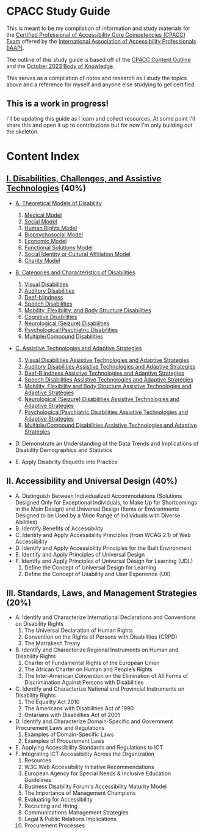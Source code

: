 # CPACC Study Guide

This is meant to be my compilation of information and study materials for the [Certified Professional of Accessibility Core Competencies (CPACC) Exam](https://www.accessibilityassociation.org/s/certified-professional) offered by the [International Association of Accessibility Professionals (IAAP)](https://www.accessibilityassociation.org/).

The outline of this study guide is based off of the [CPACC Content Outline](https://www.accessibilityassociation.org/s/cpacc-certification-content-outline) and the [October 2023 Body of Knowledge](https://www.accessibilityassociation.org/resource/CPACC_BoK_Oct2023).

This serves as a compilation of notes and research as I study the topics above and a reference for myself and anyone else studying to get certified.

## This is a work in progress! 

I'll be updating this guide as I learn and collect resources. At some point I'll share this and open it up to contributions but for now I'm only building out the skeleton.

# Content Index

## [I. Disabilities, Challenges, and Assistive Technologies](1-disabilities-challenges-and-assistive-technologies/index.md) (40%)
* [A. Theoretical Models of Disability](1-disabilities-challenges-and-assistive-technologies/a-theoretical-models-of-disability/index.md)
    1. [Medical Model](1-disabilities-challenges-and-assistive-technologies/a-theoretical-models-of-disability/index.md#1-medical-model)
    2. [Social Model](1-disabilities-challenges-and-assistive-technologies/a-theoretical-models-of-disability/index.md#2-social-model)
    3. [Human Rights Model](1-disabilities-challenges-and-assistive-technologies/a-theoretical-models-of-disability/index.md#3-human-rights-model)
    4. [Biopsychosocial Model](1-disabilities-challenges-and-assistive-technologies/a-theoretical-models-of-disability/index.md#4-biopsychosocial-model)
    5. [Economic Model](1-disabilities-challenges-and-assistive-technologies/a-theoretical-models-of-disability/index.md#5-economic-model)
    6. [Functional Solutions Model](1-disabilities-challenges-and-assistive-technologies/a-theoretical-models-of-disability/index.md#6-functional-solutions-model)
    7. [Social Identity or Cultural Affiliation Model](1-disabilities-challenges-and-assistive-technologies/a-theoretical-models-of-disability/index.md#7-social-identitycultural-affiliation-model)
    8. [Charity Model](1-disabilities-challenges-and-assistive-technologies/a-theoretical-models-of-disability/index.md#8-charity-model)

* [B. Categories and Characteristics of Disabilities](1-disabilities-challenges-and-assistive-technologies/b-disabilities/index.md)
    1. [Visual Disabilities](1-disabilities-challenges-and-assistive-technologies/b-disabilities/visual-disabilities.md)
    2. [Auditory Disabilities](1-disabilities-challenges-and-assistive-technologies/b-disabilities/auditory-disabilities.md)
    3. [Deaf-blindness](1-disabilities-challenges-and-assistive-technologies/b-disabilities/deaf-blindness.md)
    4. [Speech Disabilities](1-disabilities-challenges-and-assistive-technologies/b-disabilities/speech-disabilities.md)
    5. [Mobility, Flexibility, and Body Structure Disabilities](1-disabilities-challenges-and-assistive-technologies/b-disabilities/mobility-flexibility-and-body-structure-disabilities.md)
    6. [Cognitive Disabilities](1-disabilities-challenges-and-assistive-technologies/b-disabilities/cognitive-disabilities.md)
    7. [Neurological (Seizure) Disabilities](1-disabilities-challenges-and-assistive-technologies/b-disabilities/neurological-disabilities.md)
    8. [Psychological/Psychiatric Disabilities](1-disabilities-challenges-and-assistive-technologies/b-disabilities/psychological-psychiatric-disabilities.md)
    9. [Multiple/Compound Disabilities](1-disabilities-challenges-and-assistive-technologies/b-disabilities/multiple-compound-disabilities.md)

* [C. Assistive Technologies and Adaptive Strategies](1-disabilities-challenges-and-assistive-technologies/c-assistive-technologies-and-adaptive-strategies/index.md)
    1. [Visual Disabilities Assistive Technologies and Adaptive Strategies](1-disabilities-challenges-and-assistive-technologies/c-assistive-technologies-and-adaptive-strategies/visual-disabilities.md)
    2. [Auditory Disabilities Assistive Technologies and Adaptive Strategies](1-disabilities-challenges-and-assistive-technologies/c-assistive-technologies-and-adaptive-strategies/auditory-disabilities.md)
    3. [Deaf-Blindness Assistive Technologies and Adaptive Strategies](1-disabilities-challenges-and-assistive-technologies/c-assistive-technologies-and-adaptive-strategies/deaf-blindness.md)
    4. [Speech Disabilities Assistive Technologies and Adaptive Strategies](1-disabilities-challenges-and-assistive-technologies/c-assistive-technologies-and-adaptive-strategies/speech-disabilities.md)
    5. [Mobility, Flexibility and Body Structure Assistive Technologies and Adaptive Strategies](1-disabilities-challenges-and-assistive-technologies/c-assistive-technologies-and-adaptive-strategies/mobility-flexibility-and-body-structure-disabilities.md)
    6. [Neurological (Seizure) Disabilities Assistive Technologies and Adaptive Strategies](1-disabilities-challenges-and-assistive-technologies/c-assistive-technologies-and-adaptive-strategies/neurological-disabilities.md)
    7. [Psychological/Psychiatric Disabilities Assistive Technologies and Adaptive Strategies](1-disabilities-challenges-and-assistive-technologies/c-assistive-technologies-and-adaptive-strategies/psychological-psychiatric-disabilities.md)
    8. [Multiple/Compound Disabilities Assistive Technologies and Adaptive Strategies](1-disabilities-challenges-and-assistive-technologies/c-assistive-technologies-and-adaptive-strategies/multiple-compound-disabilities.md)

* D. Demonstrate an Understanding of the Data Trends and Implications of Disability Demographics and Statistics

* E. Apply Disability Etiquette into Practice

## II. Accessibility and Universal Design (40%)
* A. Distinguish Between Individualized Accommodations (Solutions Designed Only for Exceptional Individuals, to Make Up for Shortcomings in the Main Design) and Universal Design (Items or Environments Designed to be Used by a Wide Range of Individuals with Diverse Abilities)
* B. Identify Benefits of Accessibility
* C. Identify and Apply Accessibility Principles (from WCAG 2.1) of Web Accessibility
* D. Identify and Apply Accessibility Principles for the Built Environment
* E. Identify and Apply Principles of Universal Design
* F. Identify and Apply Principles of Universal Design for Learning (UDL)
    1. Define the Concept of Universal Design for Learning
    2. Define the Concept of Usability and User Experience (UX)

## III. Standards, Laws, and Management Strategies (20%)
* A. Identify and Characterize International Declarations and Conventions on Disability Rights
    1. The Universal Declaration of Human Rights
    2. Convention on the Rights of Persons with Disabilities (CRPD)
    3. The Marrakesh Treaty
* B. Identify and Characterize Regional Instruments on Human and Disability Rights
    1. Charter of Fundamental Rights of the European Union
    2. The African Charter on Human and People’s Rights
    3. The Inter-American Convention on the Elimination of All Forms of Discrimination Against Persons with Disabilities
* C. Identify and Characterize National and Provincial Instruments on Disability Rights
    1. The Equality Act 2010
    2. The Americans with Disabilities Act of 1990
    3. Ontarians with Disabilities Act of 2001
* D. Identify and Characterize Domain-Specific and Government Procurement Laws and Regulations
    1. Examples of Domain-Specific Laws
    2. Examples of Procurement Laws
* E. Applying Accessibility Standards and Regulations to ICT
* F. Integrating ICT Accessibility Across the Organization
    1. Resources
    2. W3C Web Accessibility Initiative Recommendations
    3. European Agency for Special Needs & Inclusive Education Guidelines
    4. Business Disability Forum's Accessibility Maturity Model
    5. The Importance of Management Champions
    6. Evaluating for Accessibility
    7. Recruiting and Hiring
    8. Communications Management Strategies
    9. Legal & Public Relations Implications
    10. Procurement Processes